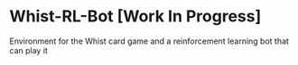 # Whist-RL-Bot [Work In Progress]
Environment for the Whist card game and a reinforcement learning bot that can play it
